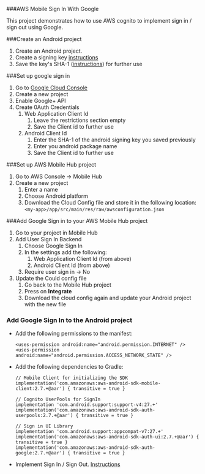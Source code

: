 ###AWS Mobile Sign In With Google

This project demonstrates how to use AWS cognito to implement sign in / sign out using Google.

###Create an Android project
1. Create an Android project.
1. Create a signing key [instructions](https://developer.android.com/studio/publish/app-signing#generate-key)
1. Save the key's SHA-1 ([instructions](https://stackoverflow.com/a/34223470/2427907)) for further use

###Set up google sign in
1. Go to [Google Cloud Console](https://console.cloud.google.com) 
1. Create a new project
1. Enable Google+ API
1. Create 0Auth Credentials
    1. Web Application Client Id
        1. Leave the restrictions section empty
        1. Save the Client id to further use
    1. Android Client Id
        1. Enter the SHA-1 of the android signing key you saved previously
        1. Enter you android package name
        1. Save the Client id to further use
        
###Set up AWS Mobile Hub project
1. Go to AWS Console -> Mobile Hub
1. Create a new project
    1. Enter a name
    1. Choose Android platform
    1. Download the Cloud Config file and store it in the following location: `<my-app>/app/src/main/res/raw/awsconfiguration.json`
    
###Add Google Sign in to your AWS Mobile Hub project
1. Go to your project in Mobile Hub
1. Add User Sign In Backend
    1. Choose Google Sign In
    1. In the settings add the following:
        1. Web Application Client Id (from above)
        1. Android Client Id (from above)
    1. Require user sign in -> No
1. Update the Could config file
    1. Go back to the Mobile Hub project
    1. Press on **Integrate**
    1. Download the cloud config again and update your Android project with the new file
    
    
### Add Google Sign In to the Android project
* Add the following permissions to the manifest: 
    ```
    <uses-permission android:name="android.permission.INTERNET" />
    <uses-permission android:name="android.permission.ACCESS_NETWORK_STATE" />
    ```
* Add the following dependencies to Gradle:
    ```
    // Mobile Client for initializing the SDK
    implementation('com.amazonaws:aws-android-sdk-mobile-client:2.7.+@aar') { transitive = true }

    // Cognito UserPools for SignIn
    implementation 'com.android.support:support-v4:27.+'
    implementation('com.amazonaws:aws-android-sdk-auth-userpools:2.7.+@aar') { transitive = true }

    // Sign in UI Library
    implementation 'com.android.support:appcompat-v7:27.+'
    implementation('com.amazonaws:aws-android-sdk-auth-ui:2.7.+@aar') { transitive = true }
    implementation('com.amazonaws:aws-android-sdk-auth-google:2.7.+@aar') { transitive = true }
    ```
    
* Implement Sign In / Sign Out. [Instructions](https://docs.aws.amazon.com/aws-mobile/latest/developerguide/mobile-hub-add-aws-mobile-user-sign-in.html)  